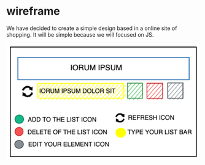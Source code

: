 # wireframe

We have decided to create a simple design based in a online site of shopping. It
 will be simple because we will focused on JS.

![wireframe](../images/LIST_EXERCISE.png)
